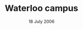 ---
title: Waterloo campus
creator: Salamander4000
licence: Public Domain
image-url: https://en.wikipedia.org/wiki/King%27s_College_London#/media/File:Franklin-wilkins.jpg
date: 18 July 2006
layout: exhibit
tags: campus, day
---